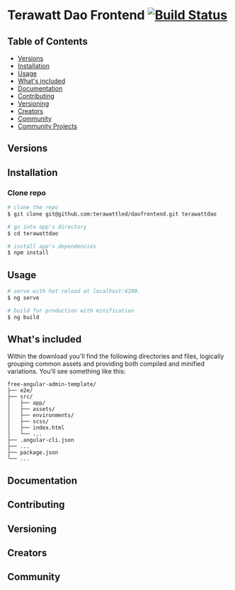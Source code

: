 # Terawatt Dao Frontend [![Build Status](https://travis-ci.com/terawattled/daofrontend.svg?branch=master)](https://travis-ci.com/terawattled/daofrontend)


## Table of Contents

* [Versions](#versions)
* [Installation](#installation)
* [Usage](#usage)
* [What's included](#whats-included)
* [Documentation](#documentation)
* [Contributing](#contributing)
* [Versioning](#versioning)
* [Creators](#creators)
* [Community](#community)
* [Community Projects](#community-projects)

## Versions

## Installation

### Clone repo

``` bash
# clone the repo
$ git clone git@github.com:terawattled/daofrontend.git terawattdao

# go into app's directory
$ cd terawattdao

# install app's dependencies
$ npm install
```

## Usage

``` bash
# serve with hot reload at localhost:4200.
$ ng serve

# build for production with minification
$ ng build
```

## What's included

Within the download you'll find the following directories and files, logically grouping common assets and providing both compiled and minified variations. You'll see something like this:

```
free-angular-admin-template/
├── e2e/
├── src/
│   ├── app/
│   ├── assets/
│   ├── environments/
│   ├── scss/
│   ├── index.html
│   └── ...
├── .angular-cli.json
├── ...
├── package.json
└── ...
```

## Documentation


## Contributing


## Versioning

## Creators

## Community

